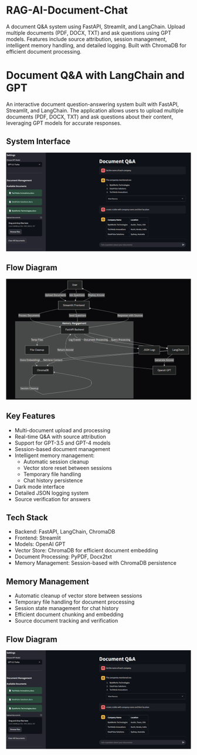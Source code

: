 # RAG-AI-Document-Chat
A document Q&amp;A system using FastAPI, Streamlit, and LangChain. Upload multiple documents (PDF, DOCX, TXT) and ask questions using GPT models. Features include source attribution, session management, intelligent memory handling, and detailed logging. Built with ChromaDB for efficient document processing.

# Document Q&A with LangChain and GPT

An interactive document question-answering system built with FastAPI, Streamlit, and LangChain. The application allows users to upload multiple documents (PDF, DOCX, TXT) and ask questions about their content, leveraging GPT models for accurate responses.

## System Interface
![Diagram Description](DFD/RAG_System.png)

## Flow Diagram  
![Diagram Description](DFD/dfd_rag.png)


## Key Features
- Multi-document upload and processing
- Real-time Q&A with source attribution
- Support for GPT-3.5 and GPT-4 models
- Session-based document management
- Intelligent memory management:
  - Automatic session cleanup
  - Vector store reset between sessions
  - Temporary file handling
  - Chat history persistence
- Dark mode interface
- Detailed JSON logging system
- Source verification for answers

## Tech Stack
- Backend: FastAPI, LangChain, ChromaDB
- Frontend: Streamlit
- Models: OpenAI GPT
- Vector Store: ChromaDB for efficient document embedding
- Document Processing: PyPDF, Docx2txt
- Memory Management: Session-based with ChromaDB persistence

## Memory Management
- Automatic cleanup of vector store between sessions
- Temporary file handling for document processing
- Session state management for chat history
- Efficient document chunking and embedding
- Source document tracking and verification

## Flow Diagram  
![Diagram Description](DFD/RAG_System.png)
